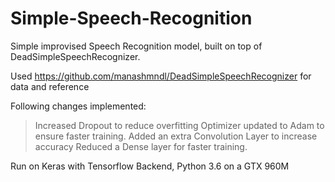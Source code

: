 # Simple-Speech-Recognition
Simple improvised Speech Recognition model, built on top of DeadSimpleSpeechRecognizer.

Used https://github.com/manashmndl/DeadSimpleSpeechRecognizer for data and reference

Following changes implemented:
> Increased Dropout to reduce overfitting
> Optimizer updated to Adam to ensure faster training.
> Added an extra Convolution Layer to increase accuracy
> Reduced a Dense layer for faster training.

Run on Keras with Tensorflow Backend, Python 3.6 on a GTX 960M
